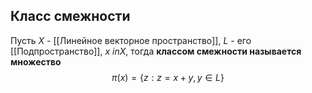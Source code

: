 ## Класс смежности
Пусть $X$ - [[Линейное векторное пространство]], $L$ - его [[Подпространство]], $x \ in X$, тогда **классом смежности называется множество**
$$\pi(x) = \{z: z = x + y, y \in L\}$$